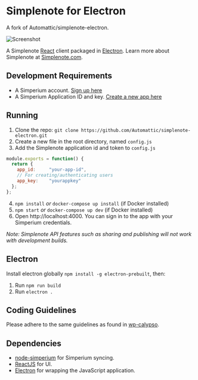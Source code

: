 # Simplenote for Electron

A fork of Automattic/simplenote-electron.

![Screenshot](https://simplenoteblog.files.wordpress.com/2016/03/simplenote-linux.png)

A Simplenote [React](https://facebook.github.io/react/) client packaged in [Electron](http://electron.atom.io). Learn more about Simplenote at [Simplenote.com](https://simplenote.com). 

## Development Requirements
* A Simperium account. [Sign up here](https://simperium.com/signup/)
* A Simperium Application ID and key. [Create a new app here](https://simperium.com/app/new/)

## Running

1. Clone the repo: `git clone https://github.com/Automattic/simplenote-electron.git`
2. Create a new file in the root directory, named `config.js`
3. Add the Simplenote application id and token to `config.js`

```js
module.exports = function() {
  return {
    app_id:     "your-app-id",
    // For creating/authenticating users
    app_key:    "yourappkey"
  };
};
```

4. `npm install` _or_ `docker-compose up install` (if Docker installed)
5. `npm start` _or_ `docker-compose up dev` (if Docker installed)
6. Open http://localhost:4000. You can sign in to the app with your Simperium credentials.

_Note: Simplenote API features such as sharing and publishing will not work with development builds._

## Electron

Install electron globally `npm install -g electron-prebuilt`, then:

1. Run `npm run build`
2. Run `electron .`

## Coding Guidelines

Please adhere to the same guidelines as found in [wp-calypso](https://github.com/Automattic/wp-calypso/blob/master/docs/coding-guidelines.md).

## Dependencies

- [node-simperium](https://github.com/automattic/node-simperium) for Simperium syncing.
- [ReactJS](https://facebook.github.io/react/) for UI.
- [Electron](http://electron.atom.io) for wrapping the JavaScript application.
